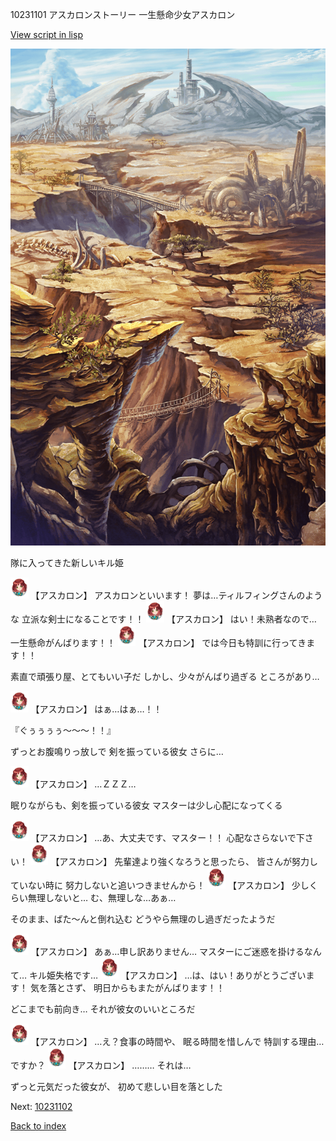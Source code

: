 10231101 アスカロンストーリー 一生懸命少女アスカロン

[View script in lisp](../scripts/10231101.txt)

![004_wildland.png](../images/backgrounds/004_wildland.png)

隊に入ってきた新しいキル姫

<img src="../images/units/102311.png" alt="102311.png" height="34"/>
【アスカロン】
アスカロンといいます！
夢は…ティルフィングさんのような
立派な剣士になることです！！

<img src="../images/units/102311.png" alt="102311.png" height="34"/>
【アスカロン】
はい！未熟者なので…
一生懸命がんばります！！

<img src="../images/units/102311.png" alt="102311.png" height="34"/>
【アスカロン】
では今日も特訓に行ってきます！！

素直で頑張り屋、とてもいい子だ
しかし、少々がんばり過ぎる
ところがあり…

<img src="../images/units/102311.png" alt="102311.png" height="34"/>
【アスカロン】
はぁ…はぁ…！！

『ぐぅぅぅぅ〜〜〜！！』

ずっとお腹鳴りっ放しで
剣を振っている彼女
さらに…

<img src="../images/units/102311.png" alt="102311.png" height="34"/>
【アスカロン】
…ＺＺＺ…

眠りながらも、剣を振っている彼女
マスターは少し心配になってくる

<img src="../images/units/102311.png" alt="102311.png" height="34"/>
【アスカロン】
…あ、大丈夫です、マスター！！
心配なさらないで下さい！

<img src="../images/units/102311.png" alt="102311.png" height="34"/>
【アスカロン】
先輩達より強くなろうと思ったら、
皆さんが努力していない時に
努力しないと追いつきませんから！

<img src="../images/units/102311.png" alt="102311.png" height="34"/>
【アスカロン】
少しくらい無理しないと…
む、無理しな…あぁ…

そのまま、ばた〜んと倒れ込む
どうやら無理のし過ぎだったようだ

<img src="../images/units/102311.png" alt="102311.png" height="34"/>
【アスカロン】
あぁ…申し訳ありません…
マスターにご迷惑を掛けるなんて…
キル姫失格です…

<img src="../images/units/102311.png" alt="102311.png" height="34"/>
【アスカロン】
…は、はい！ありがとうございます！
気を落とさず、
明日からもまたがんばります！！

どこまでも前向き…
それが彼女のいいところだ

<img src="../images/units/102311.png" alt="102311.png" height="34"/>
【アスカロン】
…え？食事の時間や、
眠る時間を惜しんで
特訓する理由…ですか？

<img src="../images/units/102311.png" alt="102311.png" height="34"/>
【アスカロン】
………
それは…

ずっと元気だった彼女が、
初めて悲しい目を落とした

Next: [10231102](10231102.md)

[Back to index](index.md)
